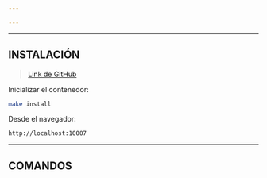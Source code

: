 ```yaml
---

---
```

----
## INSTALACIÓN

>[Link de GitHub](https://github.com/globocom/secDevLabs/tree/master/owasp-top10-2021-apps/a3/gossip-world )

Inicializar el contenedor:
```bash
make install
```

Desde el navegador:
```bash
http://localhost:10007
```

-----------
## COMANDOS
